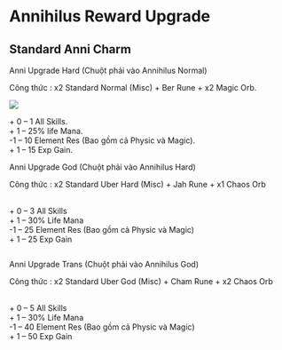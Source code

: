 # Annihilus Reward Upgrade

## Standard Anni Charm



Anni Upgrade Hard (Chuột phải vào Annihilus Normal)

Công thức : x2 Standard Normal (Misc) + Ber Rune + x2 Magic Orb.

![](https://i0.wp.com/diablo2-vn.com/tm/app/uploads/2024/03/1710837190009.png?resize=300%2C138\&ssl=1)

\+ 0 – 1 All Skills.\
\+ 1 – 25% life Mana.\
\-1 – 10 Element Res (Bao gồm cả Physic và Magic).\
\+ 1 – 15 Exp Gain.​

Anni Upgrade God (Chuột phải vào Annihilus Hard)

Công thức : x2 Standard Uber Hard (Misc) + Jah Rune + x1 Chaos Orb

\
\+ 0 – 3 All Skills\
\+ 1 – 30% Life Mana\
\-1 – 25 Element Res (Bao gồm cả Physic và Magic)\
\+ 1 – 25 Exp Gain

<figure><img src="https://i0.wp.com/diablo2-vn.com/tm/app/uploads/2024/03/1710837292124.png?resize=300%2C139&#x26;ssl=1" alt=""><figcaption></figcaption></figure>

Anni Upgrade Trans (Chuột phải vào Annihilus God)

Công thức : x2 Standard Uber God (Misc) + Cham Rune + x2 Chaos Orb

\
\+ 0 – 5 All Skills\
\+ 1 – 30% Life Mana\
\-1 – 40 Element Res (Bao gồm cả Physic và Magic)\
\+ 1 – 50 Exp Gain

<figure><img src="https://i0.wp.com/diablo2-vn.com/tm/app/uploads/2024/03/1710837351058.png?resize=300%2C136&#x26;ssl=1" alt=""><figcaption></figcaption></figure>
